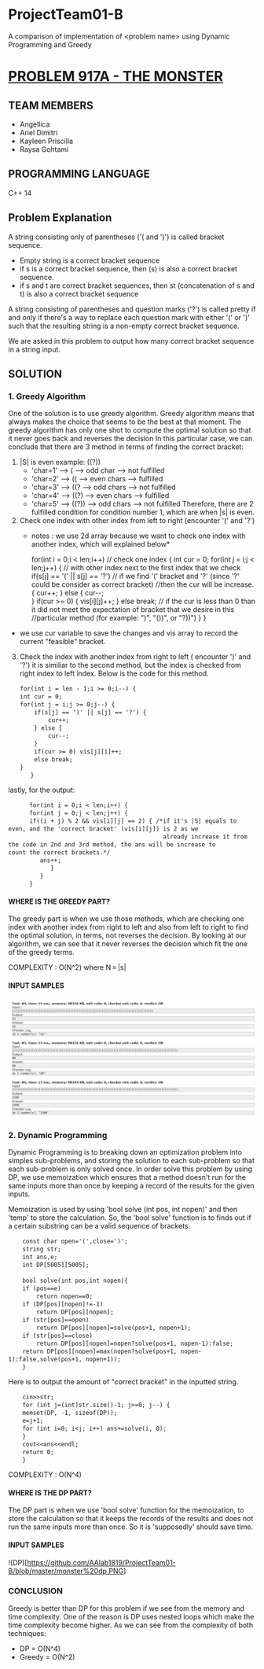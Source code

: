 # ProjectTeam01-B
A comparison of implementation of &lt;problem name> using Dynamic Programming and Greedy

# [PROBLEM 917A - THE MONSTER](https://codeforces.com/problemset/problem/917/A)

## TEAM MEMBERS
- Angellica 
- Ariel Dimitri 
- Kayleen Priscilia 
- Raysa Gohtami 

## PROGRAMMING LANGUAGE
C++ 14

## Problem Explanation 
A string consisting only of parentheses ('( and ')') is called bracket sequence. 
- Empty string is a correct bracket sequence
- if s is a correct bracket sequence, then (s) is also a correct bracket sequence.
- if s and t are correct bracket sequences, then st (concatenation of s and t) is also a correct bracket sequence

A string consisting of parentheses and question marks ('?') is called pretty if and only if there's a way to replace each question mark with either '(' or ')' such that the resulting string is a non-empty correct bracket sequence.

We are asked in this problem to output how many correct bracket sequence in a string input. 

## SOLUTION 

### 1. Greedy Algorithm
One of the solution is to use greedy algorithm. Greedy algorithm means that always makes the choice that seems to be the best at that moment. The greedy algorithm has only one shot to compute the optimal solution so that it never goes back and reverses the decision
In this particular case, we can conclude that there are 3 method in terms of finding the correct bracket: 
1. |S| is even 
    example: ((?))
    - 'char=1' --> (   --> odd char --> not fulfilled 
    - 'char=2' --> ((  --> even chars --> fulfilled
    - 'char=3' --> ((? --> odd chars --> not fulfilled
    - 'char=4' --> ((?) --> even chars --> fulfilled
    - 'char=5' --> ((?)) --> odd chars --> not fulfilled
    Therefore, there are 2 fulfilled condition for condition number 1, which are when |s| is even. 
2. Check one index with other index from left to right (encounter '(' and '?')
    * notes : we use 2d array because we want to check one index with another index, which will explained below* 
    
         for(int i = 0;i < len;i++)  // check one index
         {
          int cur = 0;
           for(int j = i;j < len;j++) { // with other index next to the first index that we check
            if(s[j] == '(' || s[j] == '?') // if we find '(' bracket and '?' (since '?' could be consider as correct bracket)
                                            //then the cur will be increase.
            {
                cur++;
            }
            else 
            {
            cur--;  
            }
            if(cur >= 0) 
            {
             vis[i][j]++;
            }
               else break; // if the cur is less than 0 than it did not meet the expectation of bracket that we desire in this  <br>                                    //particular method (for example: ")", "())", or "?))")
            }
         }
         
 * we use cur variable to save the changes and vis array to record the current "feasible" bracket. 
 
 3. Check the index with another index from right to left ( encounter ')' and '?') 
    it is similiar to the second method, but the index is checked from right index to left index. 
    Below is the code for this method.
    
        for(int i = len - 1;i >= 0;i--) {
        int cur = 0;
        for(int j = i;j >= 0;j--) {
            if(s[j] == ')' || s[j] == '?') {
                cur++;
            } else {
                cur--;
            }
            if(cur >= 0) vis[j][i]++;
            else break;
        }
           }
 
 lastly, for the output: 
 
          for(int i = 0;i < len;i++) {
          for(int j = 0;j < len;j++) {
          if((i + j) % 2 && vis[i][j] == 2) { /*if it's |S| equals to even, and the 'correct bracket' (vis[i][j]) is 2 as we
                                                already increase it from the code in 2nd and 3rd method, the ans will be increase to                                                     count the correct brackets.*/
             ans++;
                }
             }
          }
    
#### WHERE IS THE GREEDY PART? 
The greedy part is when we use those methods, which are checking one index with another index from right to left and also from left to right to find the optimal solution, in terms, not reverses the decision. By looking at our algorithm, we can see that it never reverses the decision which fit the one of the greedy terms.

COMPLEXITY : O(N^2) where N = |s|

#### INPUT SAMPLES

![GREEDY](https://github.com/AAlab1819/ProjectTeam01-B/blob/master/greedy%20monster.PNG)

### 2. Dynamic Programming
Dynamic Programming is to breaking down an optimization problem into simples sub-problems, and storing the solution to each sub-problem so that each sub-problem is only solved once. In order solve this problem by using DP, we use memoization which ensures that a method doesn't run for the same inputs more than once by keeping a record of the results for the given inputs. 

Memoization is used by using 'bool solve (int pos, int nopen)' and then 'temp' to store the calculation.
So, the 'bool solve' function is to finds out if a certain substring can be a valid sequence of brackets. 

        const char open='(',close=')';
        string str;
        int ans,e;
        int DP[5005][5005];

        bool solve(int pos,int nopen){
        if (pos==e)
            return nopen==0;
        if (DP[pos][nopen]!=-1)
            return DP[pos][nopen];
        if (str[pos]==open)
            return DP[pos][nopen]=solve(pos+1, nopen+1);
        if (str[pos]==close)
            return DP[pos][nopen]=nopen?solve(pos+1, nopen-1):false;
        return DP[pos][nopen]=max(nopen?solve(pos+1, nopen-1):false,solve(pos+1, nopen+1));
        }
        
Here is to output the amount of "correct bracket" in the inputted string. 

        cin>>str;
        for (int j=(int)str.size()-1; j>=0; j--) {
        memset(DP, -1, sizeof(DP));
        e=j+1;
        for (int i=0; i<j; i++) ans+=solve(i, 0);
        }
        cout<<ans<<endl;
        return 0;
        }

COMPLEXITY : O(N^4)

#### WHERE IS THE DP PART? 
The DP part is when we use 'bool solve' function for the memoization, to store the calculation so that it keeps the records of the results and does not run the same inputs more than once. So it is 'supposedly' should save time. 

#### INPUT SAMPLES
!(DP)[https://github.com/AAlab1819/ProjectTeam01-B/blob/master/monster%20dp.PNG]
### CONCLUSION 
Greedy is better than DP for this problem if we see from the memory and time complexity. One of the reason is DP uses nested loops which make the time complexity become higher. As we can see from the complexity of both techniques: 
- DP = O(N^4) 
- Greedy = O(N^2)
